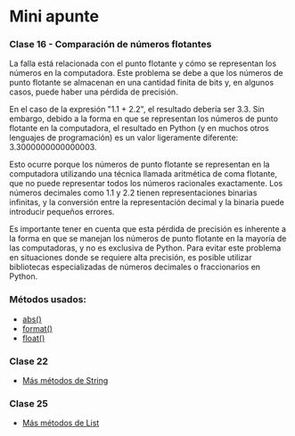# Mini apunte

### Clase 16 - Comparación de números flotantes
La falla está relacionada con el punto flotante y cómo se representan los números en la computadora. Este problema se debe a que los números de punto flotante se almacenan en una cantidad finita de bits y, en algunos casos, puede haber una pérdida de precisión.

En el caso de la expresión "1.1 + 2.2", el resultado debería ser 3.3. Sin embargo, debido a la forma en que se representan los números de punto flotante en la computadora, el resultado en Python (y en muchos otros lenguajes de programación) es un valor ligeramente diferente: 3.3000000000000003.

Esto ocurre porque los números de punto flotante se representan en la computadora utilizando una técnica llamada aritmética de coma flotante, que no puede representar todos los números racionales exactamente. Los números decimales como 1.1 y 2.2 tienen representaciones binarias infinitas, y la conversión entre la representación decimal y la binaria puede introducir pequeños errores.

Es importante tener en cuenta que esta pérdida de precisión es inherente a la forma en que se manejan los números de punto flotante en la mayoría de las computadoras, y no es exclusiva de Python. Para evitar este problema en situaciones donde se requiere alta precisión, es posible utilizar bibliotecas especializadas de números decimales o fraccionarios en Python.

### Métodos usados:
- [abs()](https://www.w3schools.com/python/ref_func_abs.asp)
- [format()](https://www.w3schools.com/python/ref_string_format.asp)
- [float()](https://www.programiz.com/python-programming/methods/built-in/float)

### Clase 22
- [Más métodos de String](https://www.w3schools.com/python/python_strings_methods.asp)

### Clase 25
- [Más métodos de List](https://www.w3schools.com/python/python_lists_methods.asp)